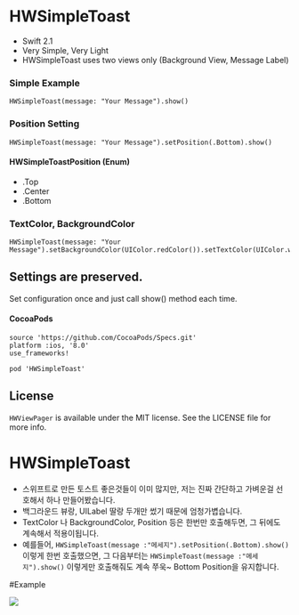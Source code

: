 



# HWSimpleToast

- Swift 2.1
- Very Simple, Very Light 
- HWSimpleToast uses two views only (Background View, Message Label)

### Simple Example

```
HWSimpleToast(message: "Your Message").show()
```

### Position Setting
```
HWSimpleToast(message: "Your Message").setPosition(.Bottom).show()

```
#### HWSimpleToastPosition (Enum)
- .Top
- .Center
- .Bottom

### TextColor, BackgroundColor
```
HWSimpleToast(message: "Your Message").setBackgroundColor(UIColor.redColor()).setTextColor(UIColor.whiteColor()).show()
```

## Settings are preserved.
Set configuration once and just call show() method each time.


#### CocoaPods
```
source 'https://github.com/CocoaPods/Specs.git'
platform :ios, '8.0'
use_frameworks!

pod 'HWSimpleToast'
```



## License

`HWViewPager` is available under the MIT license. See the LICENSE file for more info.





# HWSimpleToast


*  스위프트로 만든 토스트 좋은것들이 이미 많지만, 저는 진짜 간단하고 가벼운걸 선호해서 하나 만들어봤습니다.
*  백그라운드 뷰랑, UILabel 딸랑 두개만 썼기 때문에 엄청가볍습니다.
*  TextColor 나 BackgroundColor, Position 등은 한번만 호출해두면, 그 뒤에도 계속해서 적용이됩니다.
*  예를들어, `HWSimpleToast(message :"메세지").setPosition(.Bottom).show()` 이렇게 한번 호출했으면, 그 다음부터는 `HWSimpleToast(message :"메세지").show()` 이렇게만 호출해줘도 계속 쭈욱~ Bottom Position을 유지합니다. 

 




#Example



<img src="http://blogfiles.naver.net/20160111_273/vowed_1452500488335xFx0K_JPEG/HWToast.jpg">


